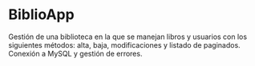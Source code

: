 # BiblioApp
Gestión de una biblioteca en la que se manejan libros y usuarios con los siguientes métodos: alta, baja, modificaciones y listado de paginados. Conexión a MySQL y gestión de errores.

